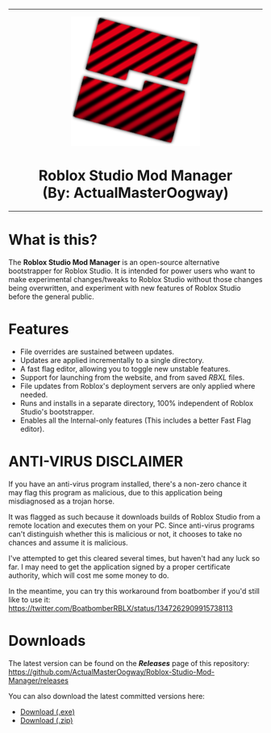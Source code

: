 <hr/>

<p align="center">
  <img width="256" height="256" src="https://raw.githubusercontent.com/ActualMasterOogway/Roblox-Studio-Mod-Manager/master/ProjectSrc/Resources/Logo.png"><h1 align=center>Roblox Studio Mod Manager<br/>(By: ActualMasterOogway)</h1>
  
</p>

<hr/>

# What is this?

The **Roblox Studio Mod Manager** is an open-source alternative bootstrapper for Roblox Studio. It is intended for power users who want to make experimental changes/tweaks to Roblox Studio without those changes being overwritten, and experiment with new features of Roblox Studio before the general public.

# Features
* File overrides are sustained between updates.
* Updates are applied incrementally to a single directory.
* A fast flag editor, allowing you to toggle new unstable features.
* Support for launching from the website, and from saved _RBXL_ files.
* File updates from Roblox's deployment servers are only applied where needed.
* Runs and installs in a separate directory, 100% independent of Roblox Studio's bootstrapper.
* Enables all the Internal-only features (This includes a better Fast Flag editor).

# ANTI-VIRUS DISCLAIMER

If you have an anti-virus program installed, there's a non-zero chance it may flag this program as malicious, due to this application being misdiagnosed as a trojan horse.<br/>

It was flagged as such because it downloads builds of Roblox Studio from a remote location and executes them on your PC. Since anti-virus programs can't distinguish whether this is malicious or not, it chooses to take no chances and assume it is malicious.<br/>

I've attempted to get this cleared several times, but haven't had any luck so far. I may need to get the application signed by a proper certificate authority, which will cost me some money to do.<br/>

In the meantime, you can try this workaround from boatbomber if you'd still like to use it:
https://twitter.com/BoatbomberRBLX/status/1347262909915738113

# Downloads

The latest version can be found on the ***Releases*** page of this repository:<br/>
https://github.com/ActualMasterOogway/Roblox-Studio-Mod-Manager/releases

You can also download the latest committed versions here:
* <a href="https://github.com/ActualMasterOogway/Roblox-Studio-Mod-Manager/raw/main/RobloxStudioModManager.exe">Download (.exe)</a></h1>
* <a href="https://github.com/ActualMasterOogway/Roblox-Studio-Mod-Manager/archive/main.zip">Download (.zip)</a>
